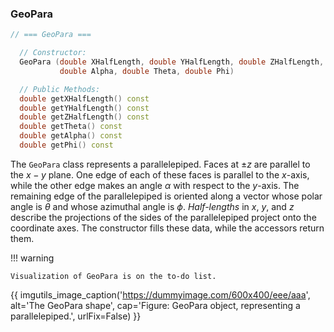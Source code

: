 
### GeoPara

```cpp
// === GeoPara ===

  // Constructor:
  GeoPara (double XHalfLength, double YHalfLength, double ZHalfLength,
           double Alpha, double Theta, double Phi)

  // Public Methods:
  double getXHalfLength() const
  double getYHalfLength() const
  double getZHalfLength() const
  double getTheta() const
  double getAlpha() const
  double getPhi() const
```

The `GeoPara` class represents a parallelepiped. Faces at $\pm z$ are parallel to the $x-y$ plane. One edge of each of these faces is parallel to the $x$-axis, while the other edge makes an angle $\alpha$ with respect to the $y$-axis.  The remaining edge of the parallelepiped is oriented along a vector whose polar angle is $\theta$ and whose azimuthal angle is $\phi$.  *Half-lengths* in $x$, $y$, and $z$ describe the projections of the sides of the parallelepiped project onto the coordinate axes.  The constructor fills these data, while the accessors return them.



!!! warning

    Visualization of GeoPara is on the to-do list.



{{ imgutils_image_caption('https://dummyimage.com/600x400/eee/aaa', 
   alt='The GeoPara shape', 
   cap='Figure: GeoPara object, representing a parallelepiped.',
   urlFix=False) 
}}


